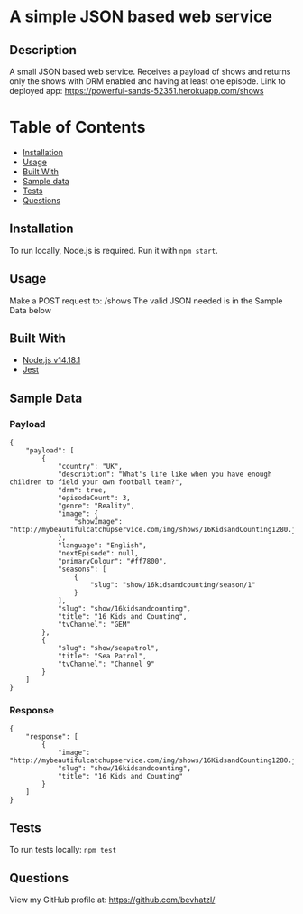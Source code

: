 # A simple JSON based web service

## Description

A small JSON based web service.
Receives a payload of shows and returns only the shows with DRM enabled and having at least one episode.
Link to deployed app: https://powerful-sands-52351.herokuapp.com/shows

# Table of Contents

- [Installation](#installation)
- [Usage](#usage)
- [Built With](#built-with)
- [Sample data](#sample-data)
- [Tests](#tests)
- [Questions](#questions)

## Installation

To run locally, Node.js is required. Run it with `npm start`.

## Usage

Make a POST request to: /shows
The valid JSON needed is in the Sample Data below

## Built With

- [Node.js v14.18.1](https://nodejs.org)
- [Jest](https://jestjs.io)

## Sample Data

### Payload

```
{
    "payload": [
        {
            "country": "UK",
            "description": "What's life like when you have enough children to field your own football team?",
            "drm": true,
            "episodeCount": 3,
            "genre": "Reality",
            "image": {
                "showImage": "http://mybeautifulcatchupservice.com/img/shows/16KidsandCounting1280.jpg"
            },
            "language": "English",
            "nextEpisode": null,
            "primaryColour": "#ff7800",
            "seasons": [
                {
                    "slug": "show/16kidsandcounting/season/1"
                }
            ],
            "slug": "show/16kidsandcounting",
            "title": "16 Kids and Counting",
            "tvChannel": "GEM"
        },
        {
            "slug": "show/seapatrol",
            "title": "Sea Patrol",
            "tvChannel": "Channel 9"
        }
    ]
}
```

### Response

```
{
    "response": [
        {
            "image": "http://mybeautifulcatchupservice.com/img/shows/16KidsandCounting1280.jpg",
            "slug": "show/16kidsandcounting",
            "title": "16 Kids and Counting"
        }
    ]
}
```

## Tests

To run tests locally: `npm test`

## Questions

View my GitHub profile at: <a href="https://github.com/bevhatzl">https://github.com/bevhatzl/</a>
